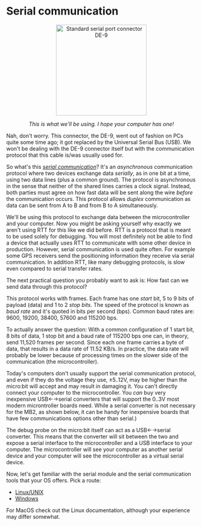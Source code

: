 # Serial communication

<a href="https://en.wikipedia.org/wiki/File:Serial_port.jpg">
<p align="center">
<img height="240" title="Standard serial port connector DE-9" src="https://upload.wikimedia.org/wikipedia/commons/thumb/e/ea/Serial_port.jpg/800px-Serial_port.jpg" />
</p>
</a>

<p align="center">
<em>This is what we'll be using. I hope your computer has one!</em>
</p>

Nah, don't worry. This connector, the DE-9, went out of fashion on PCs quite some time ago; it got
replaced by the Universal Serial Bus (USB). We won't be dealing with the DE-9 connector itself but
with the communication protocol that this cable is/was usually used for.

So what's this [*serial communication*][ASC]? It's an *asynchronous* communication protocol where
two devices exchange data *serially*, as in one bit at a time, using two data lines (plus a common
ground). The protocol is asynchronous in the sense that neither of the shared lines carries a clock
signal. Instead, both parties must agree on how fast data will be sent along the wire *before* the
communication occurs. This protocol allows *duplex* communication as data can be sent from A to B
and from B to A simultaneously.

We'll be using this protocol to exchange data between the microcontroller and your computer. Now you
might be asking yourself why exactly we aren't using RTT for this like we did before. RTT is a
protocol that is meant to be used solely for debugging. You will most definitely not be able to find
a device that actually uses RTT to communicate with some other device in production. However, serial
communication is used quite often. For example some GPS receivers send the positioning information
they receive via serial communication. In addition RTT, like many debugging protocols, is slow even
compared to serial transfer rates.

The next practical question you probably want to ask is: How fast can we send data through this
protocol?

This protocol works with frames. Each frame has one *start* bit, 5 to 9 bits of payload (data) and 1
to 2 *stop bits*. The speed of the protocol is known as *baud rate* and it's quoted in bits per
second (bps). Common baud rates are: 9600, 19200, 38400, 57600 and 115200 bps.

To actually answer the question: With a common configuration of 1 start bit, 8 bits of data, 1 stop
bit and a baud rate of 115200 bps one can, in theory, send 11,520 frames per second. Since each one
frame carries a byte of data, that results in a data rate of 11.52 KB/s. In practice, the data rate
will probably be lower because of processing times on the slower side of the communication (the
microcontroller).

Today's computers don't usually support the serial communication protocol, and even if they do the
voltage they use, ±5..12V, may be higher than the micro:bit will accept and may result in damaging
it. You can't directly connect your computer to the microcontroller. You *can* buy very inexpensive
USB←→serial converters that will support the 0..3V most modern microntroller boards need. While a
serial converter is not necessary for the MB2, as shown below, it can be handy for inexpensive
boards that have few communications options other than serial.)

The debug probe on the micro:bit itself can act as a USB←→serial converter. This means that the
converter will sit between the two and expose a serial interface to the microcontroller and a USB
interface to your computer. The microcontroller will see your computer as another serial device and
your computer will see the microcontroller as a virtual serial device.

Now, let's get familiar with the serial module and the serial communication tools that your OS
offers. Pick a route:

- [Linux/UNIX](nix-tooling.md)
- [Windows](windows-tooling.md)

For MacOS check out the Linux documentation, although your experience may differ somewhat.

[ASC]: https://en.wikipedia.org/wiki/Asynchronous_serial_communication
